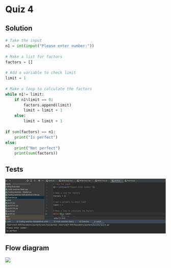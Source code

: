 # Quiz 4
## Solution
```.py
# Take the input
n1 = int(input("Please enter number:"))

# Make a list for factors
factors = []

# Add a variable to check limit
limit = 1

# Make a loop to calculate the factors
while n1!= limit:
    if n1%limit == 0:
        factors.append(limit)
        limit = limit + 1
    else:
        limit = limit + 1

if sum(factors) == n1:
    print("Is perfect")
else:
    print("Not perfect")
    print(sum(factors))
```

## Tests
![](https://github.com/thumulakaru/Unit-1/blob/main/Quizes/Quiz%204%20tests.png)

## Flow diagram
![](https://github.com/thumulakaru/Unit-1/blob/main/Quizes/Quiz_004_FlowDiagram.jpg)
